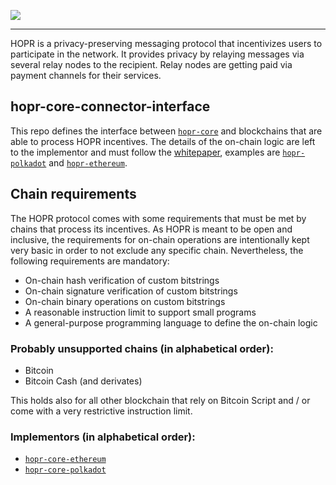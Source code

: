 <a href="#"><img src="hopr.png"></a>

---

HOPR is a privacy-preserving messaging protocol that incentivizes users to participate in the network. It provides privacy by relaying messages via several relay nodes to the recipient. Relay nodes are getting paid via payment channels for their services.

## hopr-core-connector-interface

This repo defines the interface between [`hopr-core`](https://github.com/hoprnet/hopr-core) and blockchains that are able to process HOPR incentives. The details of the on-chain logic are left to the implementor and must follow the [whitepaper](https://github.com/hoprnet/hopr-whitepaper), examples are [`hopr-polkadot`](https://github.com/hoprnet/hopr-polkadot) and [`hopr-ethereum`](https://github.com/hoprnet/hopr-ethereum).

## **Chain requirements**

The HOPR protocol comes with some requirements that must be met by chains that process its incentives. As HOPR is meant to be open and inclusive, the requirements for on-chain operations are intentionally kept very basic in order to not exclude any specific chain. Nevertheless, the following requirements are mandatory:

- On-chain hash verification of custom bitstrings
- On-chain signature verification of custom bitstrings
- On-chain binary operations on custom bitstrings
- A reasonable instruction limit to support small programs
- A general-purpose programming language to define the on-chain logic

### Probably unsupported chains (in alphabetical order):

- Bitcoin
- Bitcoin Cash (and derivates)

This holds also for all other blockchain that rely on Bitcoin Script and / or come with a very restrictive instruction limit.

### Implementors (in alphabetical order):
- [`hopr-core-ethereum`](https://github.com/hoprnet/hopr-core-ethereum)
- [`hopr-core-polkadot`](https://github.com/hoprnet/hopr-core-polkadot)
